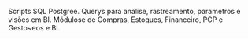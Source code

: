 Scripts SQL Postgree.
Querys para analise, rastreamento, parametros e visões em BI.
Módulose de Compras, Estoques, Financeiro, PCP e Gesto~eos e BI.
